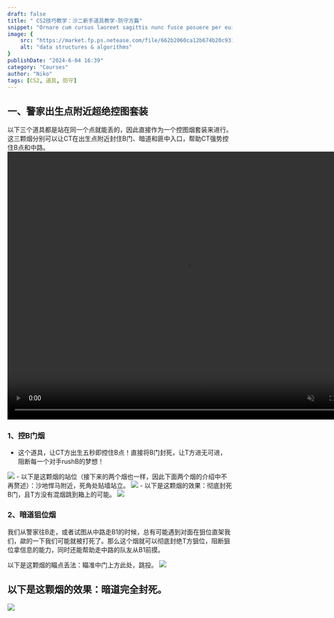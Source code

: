 ```yaml
---
draft: false
title: " CS2技巧教学：沙二新手道具教学-防守方篇"
snippet: "Ornare cum cursus laoreet sagittis nunc fusce posuere per euismod dis vehicula a, semper fames lacus maecenas dictumst pulvinar neque enim non potenti. Torquent hac sociosqu eleifend potenti."
image: {
    src: "https://market.fp.ps.netease.com/file/662b2060ca12b674b20c9313SFSkAlkK05",
    alt: "data structures & algorithms"
}
publishDate: "2024-6-04 16:39"
category: "Courses"
author: "Niko"
tags: [CS2, 道具, 防守]
---
```


<h2>一、警家出生点附近超绝控图套装</h2>

以下三个道具都是站在同一个点就能丢的，因此直接作为一个控图烟套装来进行。这三颗烟分别可以让CT在出生点附近封住B门、暗道和匪中入口，帮助CT强势控住B点和中路。
<video controls autoplay loop muted width="800" height="600">
  <source src="https://market.fp.ps.netease.com/file/66618aec85007fadf2f219a5mjG40hAN05" type="video/mp4">
<h3>1、控B门烟</h3>

- 这个道具，让CT方出生五秒即控住B点！直接将B门封死，让T方进无可进，阻断每一个对手rushB的梦想！
<img src="/public/B门烟.png">
- 以下是这颗烟的站位（接下来的两个烟也一样，因此下面两个烟的介绍中不再赘述）：沙地悍马附近，死角处贴墙站立。
<img src="/public/控B烟.png">
- 以下是这颗烟的效果：彻底封死B门，且T方没有混烟跳到箱上的可能。
<img src="/public/效果.png">
<h3>2、暗道狙位烟</h3>
我们从警家往B走，或者试图从中路走B1的时候，总有可能遇到对面在狙位直架我们，歘的一下我们可能就被打死了。那么这个烟就可以彻底封绝T方狙位，阻断狙位拿信息的能力，同时还能帮助走中路的队友从B1前摸。

以下是这颗烟的瞄点丢法：瞄准中门上方此处，跳投。
<img src="/public/暗道烟.png">
## 以下是这颗烟的效果：暗道完全封死。
<img src="/public/效果2.png">
